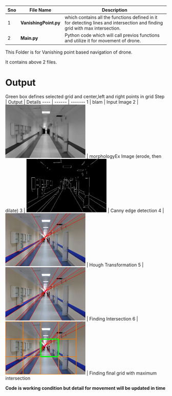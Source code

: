 Sno | File Name | Description
--- | --------- | -----------
1 | **VanishingPoint.py** | which contains all the functions defined in it for detecting lines and intersection and finding grid with max intersection.
2 | **Main.py** | Python code which will call previos functions and utilize it for movement of drone.

This Folder is for Vanishing point based navigation of drone.

It contains above 2 files.

# Output
Green box defines selected grid and center,left and right points in grid</n>
Step | Output | Details
---- | ------ | -------
1 | blam | Input Image
2 | <img src="/vanish_point/opening.jpg" width="250"> | morphologyEx Image (erode, then dilate)
3 | <img src="/vanish_point/canny.jpg" width="250"> | Canny edge detection
4 | <img src="/vanish_point/hough.jpg" width="250"> | Hough Transformation
5 | <img src="/vanish_point/circle.jpg" width="250"> | Finding Intersection
6 | <img src="/vanish_point/corridor_6.jpg" width="250"> | Finding final grid with maximum intersection




**Code is working condition but detail for movement will be updated in time**
